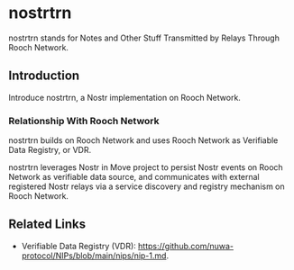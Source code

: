 # nostrtrn

nostrtrn stands for Notes and Other Stuff Transmitted by Relays Through Rooch Network.

## Introduction

Introduce nostrtrn, a Nostr implementation on Rooch Network.

### Relationship With Rooch Network

nostrtrn builds on Rooch Network and uses Rooch Network as Verifiable Data Registry, or VDR.

nostrtrn leverages Nostr in Move project to persist Nostr events on Rooch Network as verifiable data source, and communicates with external registered Nostr relays via a service discovery and registry mechanism on Rooch Network.

## Related Links

- Verifiable Data Registry (VDR): https://github.com/nuwa-protocol/NIPs/blob/main/nips/nip-1.md.
